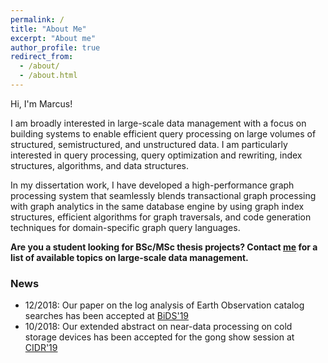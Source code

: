 ```yaml
---
permalink: /
title: "About Me"
excerpt: "About me"
author_profile: true
redirect_from: 
  - /about/
  - /about.html
---
```


Hi, I'm Marcus!

I am broadly interested in large-scale data management with a focus on building systems to enable efficient query processing on large volumes
of structured, semistructured, and unstructured data. I am particularly interested in query processing, query optimization and rewriting, index
structures, algorithms, and data structures.

In my dissertation work, I have developed a high-performance graph processing system that seamlessly blends transactional graph processing with graph
analytics in the same database engine by using graph index structures, efficient algorithms for graph traversals, and code generation techniques
for domain-specific graph query languages.

**Are you a student looking for BSc/MSc thesis projects? Contact [me](mailto:marcus.paradies@dlr.de) for a list of available topics on large-scale data management.**

### News

* <span style="color:red,font-weight:bold">12/2018:</span> Our paper on the log analysis of Earth Observation catalog searches has been accepted at [BiDS'19](https://www.bigdatafromspace2019.org/QuickEventWebsitePortal/2019-conference-on-big-data-from-space-bids19/bids-2019)
* <span style="color:red,font-weight:bold">10/2018:</span> Our extended abstract on near-data processing on cold storage devices has been accepted for the gong show session at [CIDR'19](http://cidrdb.org/cidr2019/)
